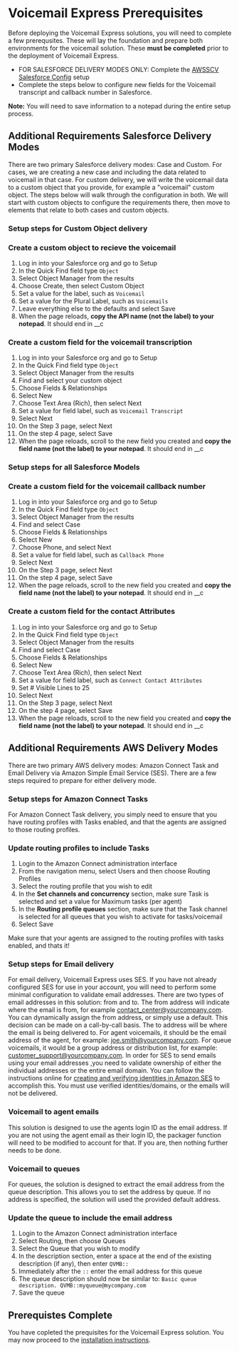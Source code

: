 # Voicemail Express Prerequisites
Before deploying the Voicemail Express solutions, you will need to complete a few prerequsites. These will lay the foundation and prepare both environments for the voicemail solution. These **must be completed** prior to the deployment of Voicemail Express.
- FOR SALESFORCE DELIVERY MODES ONLY: Complete the [AWSSCV Salesforce Config](../../../Common/AWSSCV-SalesforceConfig) setup
- Complete the steps below to configure new fields for the Voicemail transcript and callback number in Salesforce.

**Note:** You will need to save information to a notepad during the entire setup process.

## Additional Requirements Salesforce Delivery Modes
There are two primary Salesforce delivery modes: Case and Custom. For cases, we are creating a new case and including the data related to voicemail in that case. For custom delivery, we will write the voicemail data to a custom object that you provide, for example a "voicemail" custom object. The steps below will walk through the configuration in both. We will start with custom objects to configure the requirements there, then move to elements that relate to both cases and custom objects.

### Setup steps for Custom Object delivery
### Create a custom object to recieve the voicemail
1.	Log in into your Salesforce org and go to Setup
2.	In the Quick Find field type `Object`
3.	Select Object Manager from the results
4.  Choose Create, then select Custom Object
5.  Set a value for the label, such as `Voicemail`
6.  Set a value for the Plural Label, such as `Voicemails`
7.  Leave everything else to the defaults and select Save
8.	When the page reloads, **copy the API name (not the label) to your notepad**. It should end in __c

### Create a custom field for the voicemail transcription
1.	Log in into your Salesforce org and go to Setup
2.	In the Quick Find field type `Object`
3.	Select Object Manager from the results
4.	Find and select your custom object
5.	Choose Fields & Relationships
6.	Select New
7.	Choose Text Area (Rich), then select Next
8.	Set a value for field label, such as `Voicemail Transcript`
9.	Select Next
10.	On the Step 3 page, select Next
11.	On the step 4 page, select Save
12.	When the page reloads, scroll to the new field you created and **copy the field name (not the label) to your notepad**. It should end in __c

### Setup steps for all Salesforce Models
### Create a custom field for the voicemail callback number
1.	Log in into your Salesforce org and go to Setup
2.	In the Quick Find field type `Object`
3.	Select Object Manager from the results
4.	Find and select Case
5.	Choose Fields & Relationships
6.	Select New
7.	Choose Phone, and select Next
8.	Set a value for field label, such as `Callback Phone`
9.	Select Next
10.	On the Step 3 page, select Next
11.	On the step 4 page, select Save
12.	When the page reloads, scroll to the new field you created and **copy the field name (not the label) to your notepad**. It should end in __c

### Create a custom field for the contact Attributes
1.	Log in into your Salesforce org and go to Setup
2.	In the Quick Find field type `Object`
3.	Select Object Manager from the results
4.	Find and select Case
5.	Choose Fields & Relationships
6.	Select New
7.	Choose Text Area (Rich), then select Next
8.	Set a value for field label, such as `Connect Contact Attributes`
9.	Set # Visible Lines to 25
10.	Select Next
11.	On the Step 3 page, select Next
12.	On the step 4 page, select Save
13.	When the page reloads, scroll to the new field you created and **copy the field name (not the label) to your notepad**. It should end in __c

## Additional Requirements AWS Delivery Modes
There are two primary AWS delivery modes: Amazon Connect Task and Email Delivery via Amazon Simple Email Service (SES). There are a few steps required to prepare for either delivery mode.

### Setup steps for Amazon Connect Tasks
For Amazon Connect Task delivery, you simply need to ensure that you have routing profiles with Tasks enabled, and that the agents are assigned to those routing profiles.

### Update routing profiles to include Tasks
1.  Login to the Amazon Connect administration interface
2.  From the navigation menu, select Users and then choose Routing Profiles
3.  Select the routing profile that you wish to edit
4.  In the **Set channels and concurrency** section, make sure Task is selected and set a value for Maximum tasks (per agent)
5.  In the **Routing profile queues** section, make sure that the Task channel is selected for all queues that you wish to activate for tasks/voicemail
6.  Select Save

Make sure that your agents are assigned to the routing profiles with tasks enabled, and thats it!

### Setup steps for Email delivery
For email delivery, Voicemail Express uses SES. If you have not already configured SES for use in your account, you will need to perform some minimal configuration to validate email addresses. There are two types of email addresses in this solution: from and to. The from address will indicate where the email is from, for example contact_center@yourcompany.com. You can dynamically assign the from address, or simply use a default. This decision can be made on a call-by-call basis. The to address will be where the email is being delivered to. For agent voicemails, it should be the email address of the agent, for example: joe.smith@yourcompany.com. For queue voicemails, it would be a group address or distribution list, for example: customer_support@yourcompany.com. In order for SES to send emails using your email addresses ,you need to validate ownership of either the individual addresses or the entire email domain. You can follow the instructions online for [creating and verifying identities in Amazon SES](https://docs.aws.amazon.com/ses/latest/dg/creating-identities.html) to accomplish this. You must use verified identities/domains, or the emails will not be delivered.

### Voicemail to agent emails
This solution is designed to use the agents login ID as the email address. If you are not using the agent email as their login ID, the packager function will need to be modified to account for that. If you are, then nothing further needs to be done.

### Voicemail to queues
For queues, the solution is designed to extract the email address from the queue description. This allows you to set the address by queue. If no address is specified, the solution will used the provided default address.

### Update the queue to include the email address
1.  Login to the Amazon Connect administration interface
2.  Select Routing, then choose Queues
3.  Select the Queue that you wish to modify
4.  In the description section, enter a space at the end of the existing description (if any), then enter `QVMB::`
5.  Immediately after the `::` enter the email address for this queue
6.  The queue description should now be similar to: `Basic queue description. QVMB::myqueue@mycompany.com`
7.  Save the queue

## Prerequistes Complete
You have copleted the prequisites for the Voicemail Express solution. You may now proceed to the [installation instructions](vmx_installation_instructions.md).

